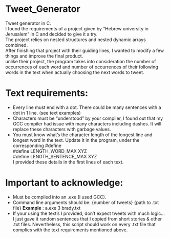 # Tweet_Generator
Tweet generator in C.\
I found the requirements of a project given by “Hebrew university in Jerusalem” in C and decided to give it a try. \
The project relies on nested structures and nested dynamic arrays combined.\
After finishing that project with their guiding lines, I wanted to modify a few things and improve the final product.\
unlike their project, the program takes into consideration the number of occurrences of each word and number of occurrences  of their following words in the text when actually choosing the next words to tweet.


# Text requirements:
* Every line must end with a dot. There could be many sentences with a dot in 1 line. (see text examples)
* Characters must be “understood” by your compiler, I found out that my GCC compiler had issue with many characters including dashes. It will replace these characters with garbage values.
* You must know what’s the character length of the longest line and longest word in the text. Update it in the program, under the corresponding #define\
#define LENGTH_WORD_MAX XYZ\
#define LENGTH_SENTENCE_MAX XYZ\
I provided these details in the first lines of each text.


# Important to acknowledge:
* Must be compiled into an .exe (I used GCC).
* Command line arguments should be: {number of tweets} {path to .txt file}     **Example** : a.exe 3 brady.txt
* If your using the text’s I provided, don’t expect tweets with much logic… I just gave it random sentences that I copied from short stories & other .txt files. 
Nevertheless, this script should work on every .txt file that complies with the text requirements mentioned above.

